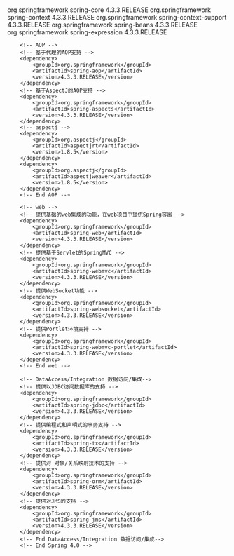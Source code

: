 
        
        <!-- Spring 4.3.3 -->
        <!-- Core Container 核心容器 -->
        <!-- 核心工具类，Spring其它模块大量使用Spring-core -->
        <dependency>
            <groupId>org.springframework</groupId>
            <artifactId>spring-core</artifactId>
            <version>4.3.3.RELEASE</version>
        </dependency>
        <!-- 运行时Spring容器 -->
        <dependency>
            <groupId>org.springframework</groupId>
            <artifactId>spring-context</artifactId>
            <version>4.3.3.RELEASE</version>
        </dependency>
        <!-- Spring容器对第三方包的集成 -->
        <dependency>
            <groupId>org.springframework</groupId>
            <artifactId>spring-context-support</artifactId>
            <version>4.3.3.RELEASE</version>
        </dependency>
        <!-- Spring定义Bean的支持 -->
        <dependency>
            <groupId>org.springframework</groupId>
            <artifactId>spring-beans</artifactId>
            <version>4.3.3.RELEASE</version>
        </dependency>
        <!-- 使用表达式语言在运行时查询和操作对象 -->
        <dependency>
            <groupId>org.springframework</groupId>
            <artifactId>spring-expression</artifactId>
            <version>4.3.3.RELEASE</version>
        </dependency>
        <!-- End Core Container 核心容器 -->

        <!-- AOP -->
        <!-- 基于代理的AOP支持 -->
        <dependency>
            <groupId>org.springframework</groupId>
            <artifactId>spring-aop</artifactId>
            <version>4.3.3.RELEASE</version>
        </dependency>
        <!-- 基于AspectJ的AOP支持 -->
        <dependency>
            <groupId>org.springframework</groupId>
            <artifactId>spring-aspects</artifactId>
            <version>4.3.3.RELEASE</version>
        </dependency>
        <!-- aspectj -->        
        <dependency>
            <groupId>org.aspectj</groupId>
            <artifactId>aspectjrt</artifactId>
            <version>1.8.5</version>
        </dependency>
        <dependency>
            <groupId>org.aspectj</groupId>
            <artifactId>aspectjweaver</artifactId>
            <version>1.8.5</version>
        </dependency>       
        <!-- End AOP -->

        <!-- web -->
        <!-- 提供基础的web集成的功能，在web项目中提供Spring容器 -->
        <dependency>
            <groupId>org.springframework</groupId>
            <artifactId>spring-web</artifactId>
            <version>4.3.3.RELEASE</version>
        </dependency>   
        <!-- 提供基于Servlet的SpringMVC -->
        <dependency>
            <groupId>org.springframework</groupId>
            <artifactId>spring-webmvc</artifactId>
            <version>4.3.3.RELEASE</version>
        </dependency>
        <!-- 提供WebSocket功能 -->
        <dependency>
            <groupId>org.springframework</groupId>
            <artifactId>spring-websocket</artifactId>
            <version>4.3.3.RELEASE</version>
        </dependency>   
        <!-- 提供Portlet环境支持 -->
        <dependency>
            <groupId>org.springframework</groupId>
            <artifactId>spring-webmvc-portlet</artifactId>
            <version>4.3.3.RELEASE</version>
        </dependency>       
        <!-- End web -->

        <!-- DataAccess/Integration 数据访问/集成-->
        <!-- 提供以JDBC访问数据库的支持 -->
        <dependency>
            <groupId>org.springframework</groupId>
            <artifactId>spring-jdbc</artifactId>
            <version>4.3.3.RELEASE</version>
        </dependency>
        <!-- 提供编程式和声明式的事务支持 -->
        <dependency>
            <groupId>org.springframework</groupId>
            <artifactId>spring-tx</artifactId>
            <version>4.3.3.RELEASE</version>
        </dependency>   
        <!-- 提供对 对象/关系映射技术的支持 -->
        <dependency>
            <groupId>org.springframework</groupId>
            <artifactId>spring-orm</artifactId>
            <version>4.3.3.RELEASE</version>
        </dependency>
        <!-- 提供对JMS的支持 -->
        <dependency>
            <groupId>org.springframework</groupId>
            <artifactId>spring-jms</artifactId>
            <version>4.3.3.RELEASE</version>
        </dependency>   
        <!-- End DataAccess/Integration 数据访问/集成-->                      
        <!-- End Spring 4.0 -->
